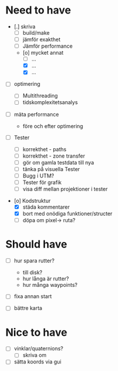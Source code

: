 # Need to have

- [.] skriva
  - [ ] build/make
  - [ ] jämför exakthet
  - [ ] Jämför performance
  - [o] mycket annat
    - [ ] ...
    - [X] ...
    - [X] ...

- [ ] optimering
  - [ ] Multithreading
  - [ ] tidskomplexitetsanalys
  
- [ ] mäta performance
  * före och efter optimering

- [ ] Tester
  - [ ] korrekthet - paths
  - [ ] korrekthet - zone transfer
  - [ ] gör om gamla testdata till nya
  - [ ] tänka på visuella Tester
  - [ ] Bugg i UTM?
  - [ ] Tester för grafik
  - [ ] visa diff mellan projektioner i tester

- [o] Kodstruktur
  - [X] städa kommentarer
  - [X] bort med onödiga funktioner/structer
  - [ ] döpa om pixel-> ruta?

# Should have
- [ ] hur spara rutter?
  * till disk?
  * hur långa är rutter?
  * hur många waypoints?

- [ ] fixa annan start

- [ ] bättre karta

# Nice to have

- [ ] vinklar/quaternions?
  - [ ] skriva om

- [ ] sätta koords via gui

